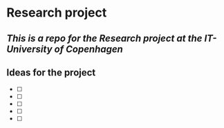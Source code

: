 # Research project
## *This is a repo for the Research project at the IT-University of Copenhagen*

## Ideas for the project
- [ ] 
- [ ]
- [ ]
- [ ]
- [ ]